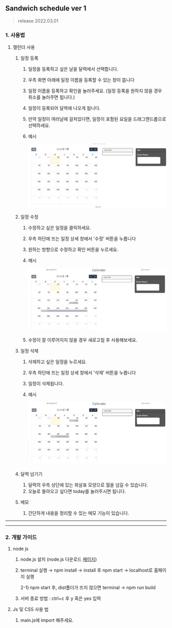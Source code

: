 ## Sandwich schedule ver 1 
>release 2022.03.01

### 1. 사용법
1. 캘린더 사용
    1. 일정 등록 <br>
        1. 일정을 등록하고 싶은 날을 달력에서 선택합니다.
        
        2. 우측 화면 아래에 일정 이름을 등록할 수 있는 창이 뜹니다
        
        3. 일정 이름을 등록하고 확인을 눌러주세요. (일정 등록을 원하지 않을 경우 취소를 눌러주면 됩니다.)
        
        4. 일정이 등록되어 달력에 나오게 됩니다.
        
        5. 만약 일정이 여러날에 걸처있다면, 일정이 포함된 요일을 드래그앤드롭으로 선택하세요.
        
        6. 예시
        
           ![등록](./img/enrollment.gif)
        
    2. 일정 수정
        1. 수정하고 싶은 일정을 클릭하세요.
        
        2. 우측 하단에 뜨는 일정 상세 창에서 '수정' 버튼을 누릅니다
        
        3. 원하는 방향으로 수정하고 확인 버튼을 누르세요.
        
        4. 예시
        
           ![등록](./img/modify.gif)
        
        5. 수정이 잘 이루어지지 않을 경우 새로고침 후 사용해보세요.
        
    3. 일정 삭제
    
        1. 삭제하고 싶은 일정을 누르세요.
    
        2. 우측 하단에 뜨는 일정 상세 창에서 '삭제' 버튼을 누릅니다
    
        3. 일정이 삭제됩니다.
    
        4. 예시
    
           ![등록](./img/del.gif)
    
    4. 달력 넘기기
    
        1. 달력의 우측 상단에 있는 화살표 모양으로 월을 넘길 수 있습니다.
        2. 오늘로 돌아오고 싶다면 today를 눌러주시면 됩니다.
    
    5.  메모 
    
        1. 간단하게 내용을 정리할 수 있는 메모 기능이 있습니다.
    
            
***
***
### 2. 개발 가이드
1. node js
    1. node.js 설치 (node.js 다운로드 [페이지](https://nodejs.org/ko/download/))
    
    2. terminal 실행 → npm install → install 후 npm start → localhost로 홈페이지 실행
    
       2-1) npm start 후, dist폴더가 뜨지 않으면 terminal →  npm run build
    
    3. 서버 종료 방법 :  ctrl+c 후 y 혹은 yes 입력
  
2. Js 및 CSS 사용 법
    1. main.js에 import 해주세요.

